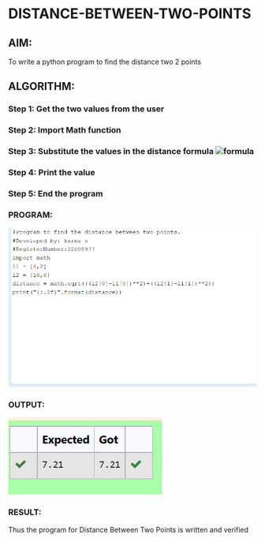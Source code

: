# DISTANCE-BETWEEN-TWO-POINTS

## AIM:
To write a python program to find the distance two 2 points
## ALGORITHM:
### Step 1: Get the two values from the user
### Step 2: Import Math function
### Step 3: Substitute the values in the distance formula  ![formula](/formula.jpg)
### Step 4: Print the value
### Step 5: End the program
### PROGRAM:
  
    

 ![image](program.png)
  


### OUTPUT:
 ![image](output.png)


### RESULT:
 Thus the program for Distance Between Two Points is written and verified

